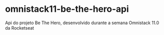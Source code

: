 # omnistack11-be-the-hero-api
Api do projeto Be The Hero, desenvolvido durante a semana Omnistack 11.0 da Rocketseat
